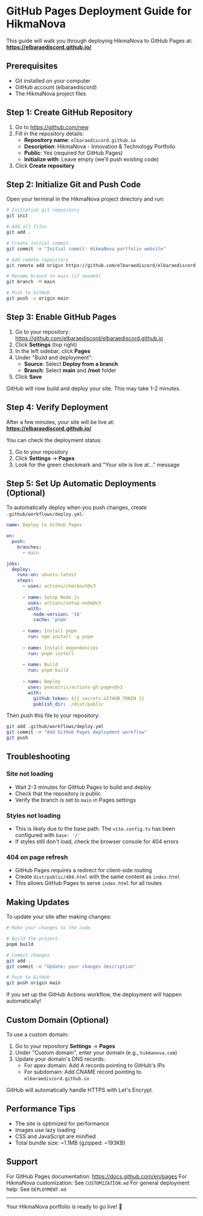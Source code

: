 # GitHub Pages Deployment Guide for HikmaNova

This guide will walk you through deploying HikmaNova to GitHub Pages at:
**https://elbaraediscord.github.io/**

## Prerequisites

- Git installed on your computer
- GitHub account (elbaraediscord)
- The HikmaNova project files

## Step 1: Create GitHub Repository

1. Go to https://github.com/new
2. Fill in the repository details:
   - **Repository name**: `elbaraediscord.github.io`
   - **Description**: HikmaNova - Innovation & Technology Portfolio
   - **Public**: Yes (required for GitHub Pages)
   - **Initialize with**: Leave empty (we'll push existing code)
3. Click **Create repository**

## Step 2: Initialize Git and Push Code

Open your terminal in the HikmaNova project directory and run:

```bash
# Initialize git repository
git init

# Add all files
git add .

# Create initial commit
git commit -m "Initial commit: HikmaNova portfolio website"

# Add remote repository
git remote add origin https://github.com/elbaraediscord/elbaraediscord.github.io.git

# Rename branch to main (if needed)
git branch -M main

# Push to GitHub
git push -u origin main
```

## Step 3: Enable GitHub Pages

1. Go to your repository: https://github.com/elbaraediscord/elbaraediscord.github.io
2. Click **Settings** (top right)
3. In the left sidebar, click **Pages**
4. Under "Build and deployment":
   - **Source**: Select **Deploy from a branch**
   - **Branch**: Select **main** and **/root** folder
5. Click **Save**

GitHub will now build and deploy your site. This may take 1-2 minutes.

## Step 4: Verify Deployment

After a few minutes, your site will be live at:
**https://elbaraediscord.github.io/**

You can check the deployment status:
1. Go to your repository
2. Click **Settings** → **Pages**
3. Look for the green checkmark and "Your site is live at..." message

## Step 5: Set Up Automatic Deployments (Optional)

To automatically deploy when you push changes, create `.github/workflows/deploy.yml`:

```yaml
name: Deploy to GitHub Pages

on:
  push:
    branches:
      - main

jobs:
  deploy:
    runs-on: ubuntu-latest
    steps:
      - uses: actions/checkout@v3
      
      - name: Setup Node.js
        uses: actions/setup-node@v3
        with:
          node-version: '18'
          cache: 'pnpm'
      
      - name: Install pnpm
        run: npm install -g pnpm
      
      - name: Install dependencies
        run: pnpm install
      
      - name: Build
        run: pnpm build
      
      - name: Deploy
        uses: peaceiris/actions-gh-pages@v3
        with:
          github_token: ${{ secrets.GITHUB_TOKEN }}
          publish_dir: ./dist/public
```

Then push this file to your repository:

```bash
git add .github/workflows/deploy.yml
git commit -m "Add GitHub Pages deployment workflow"
git push
```

## Troubleshooting

### Site not loading
- Wait 2-3 minutes for GitHub Pages to build and deploy
- Check that the repository is public
- Verify the branch is set to `main` in Pages settings

### Styles not loading
- This is likely due to the base path. The `vite.config.ts` has been configured with `base: '/'`
- If styles still don't load, check the browser console for 404 errors

### 404 on page refresh
- GitHub Pages requires a redirect for client-side routing
- Create `dist/public/404.html` with the same content as `index.html`
- This allows GitHub Pages to serve `index.html` for all routes

## Making Updates

To update your site after making changes:

```bash
# Make your changes to the code

# Build the project
pnpm build

# Commit changes
git add .
git commit -m "Update: your changes description"

# Push to GitHub
git push origin main
```

If you set up the GitHub Actions workflow, the deployment will happen automatically!

## Custom Domain (Optional)

To use a custom domain:

1. Go to your repository **Settings** → **Pages**
2. Under "Custom domain", enter your domain (e.g., `hikmanova.com`)
3. Update your domain's DNS records:
   - For apex domain: Add A records pointing to GitHub's IPs
   - For subdomain: Add CNAME record pointing to `elbaraediscord.github.io`

GitHub will automatically handle HTTPS with Let's Encrypt.

## Performance Tips

- The site is optimized for performance
- Images use lazy loading
- CSS and JavaScript are minified
- Total bundle size: ~1.1MB (gzipped: ~193KB)

## Support

For GitHub Pages documentation: https://docs.github.com/en/pages
For HikmaNova customization: See `CUSTOMIZATION.md`
For general deployment help: See `DEPLOYMENT.md`

---

Your HikmaNova portfolio is ready to go live! 🚀

